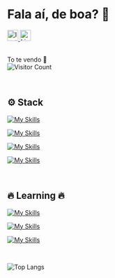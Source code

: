 <h1 align="left"> Fala aí, de boa? 🤙</h1>

<div align="left">
  <a href="https://www.instagram.com/gustavolitter/" target="_blank">
    <img height="25px" src="https://img.shields.io/badge/-instagram-%23E4405F?style=for-the-badge&logo=instagram&logoColor=white" alt="Instagram">
  </a>
  <a href="https://www.linkedin.com/in/gustavo-litter-6ab24b191/" target="_blank">
    <img height="25px" src="https://img.shields.io/badge/-linkedin-%230e76a8?style=for-the-badge&logo=linkedin&logoColor=white" alt="Linkedin" />
  </a>
</div>

</br>

To te vendo 👀
</br>
![Visitor Count](https://komarev.com/ghpvc/?username=Gurtinho)

</br>

## ⚙️ Stack

[![My Skills](https://skillicons.dev/icons?i=ts,nodejs,nestjs,react,nextjs,tailwind,jest,vitest&theme=light)]()

[![My Skills](https://skillicons.dev/icons?i=mysql,postgresql,prisma&theme=light)]()

[![My Skills](https://skillicons.dev/icons?i=docker,github&theme=light)]()

[![My Skills](https://skillicons.dev/icons?i=vscode,bash,powershell&theme=light)]()

</br>

## 🔥 Learning 🔥

[![My Skills](https://skillicons.dev/icons?i=go,rust,python,django,actix,tauri,kafka,rabbitmq,grpc&theme=light)]()

[![My Skills](https://skillicons.dev/icons?i=cpp&theme=light)]()

[![My Skills](https://skillicons.dev/icons?i=aws&theme=light)]()

</br>


![Top Langs](https://github-readme-stats.vercel.app/api/top-langs/?username=Gurtinho&theme=radical)
